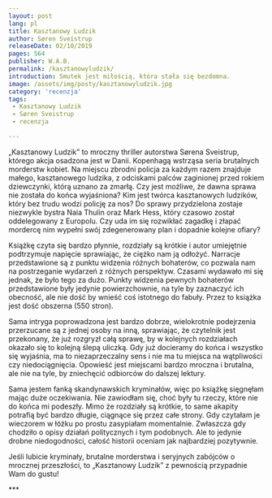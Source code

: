 ```yaml
---
layout: post
lang: pl
title: Kasztanowy Ludzik  
author: Søren Sveistrup
releaseDate: 02/10/2019
pages: 564
publisher: W.A.B.
permalink: /kasztanowyludzik/
introduction: Smutek jest miłością, która stała się bezdomna.
image: /assets/img/posty/kasztanowyludzik.jpg
category: 'recenzja'
tags:
 - Kasztanowy Ludzik
 - Søren Sveistrup
 - recenzja

---
```


  „Kasztanowy Ludzik” to mroczny thriller autorstwa Sørena Sveistrup, którego akcja osadzona jest w Danii. Kopenhagą wstrząsa seria brutalnych morderstw kobiet. Na miejscu zbrodni policja za każdym razem znajduje małego, kasztanowego ludzika, z odciskami palców zaginionej przed rokiem dziewczynki, którą uznano za zmarłą. Czy jest możliwe, że dawna sprawa nie została do końca wyjaśniona? Kim jest twórca kasztanowych ludzików, który bez trudu wodzi policję za nos? Do sprawy przydzielona zostaje niezwykle bystra Naia Thulin oraz Mark Hess, który czasowo został oddelegowany z Europolu. Czy uda im się rozwikłać zagadkę i złapać mordercę nim wypełni swój zdegenerowany plan i dopadnie kolejne ofiary?

  Książkę czyta się bardzo płynnie, rozdziały są krótkie i autor umiejętnie podtrzymuje napięcie sprawiając, że ciężko nam ją odłożyć. Narracje przedstawione są z punktu widzenia różnych bohaterów, co pozwala nam na postrzeganie wydarzeń z różnych perspektyw. Czasami wydawało mi się jednak, że było tego za dużo. Punkty widzenia pewnych bohaterów przedstawione były jedynie powierzchownie, na tyle by zaznaczyć ich obecność, ale nie dość by wnieść coś istotnego do fabuły. Przez to książka jest dość obszerna (550 stron).

  Sama intryga poprowadzona jest bardzo dobrze, wielokrotnie podejrzenia przerzucane są z jednej osoby na inną, sprawiając, że czytelnik jest przekonany, że już rozgryzł całą sprawę, by w kolejnych rozdziałach okazało się to kolejną ślepą uliczką. Gdy już docieramy do końca i wszystko się wyjaśnia, ma to niezaprzeczalny sens i nie ma tu miejsca na wątpliwości czy niedociągnięcia. Opowieść jest miejscami bardzo mroczna i brutalna, ale nie na tyle, by zniechęcić odbiorców do dalszej lektury.

  Sama jestem fanką skandynawskich kryminałów, więc po książkę sięgnęłam mając duże oczekiwania. Nie zawiodłam się, choć były tu rzeczy, które nie do końca mi podeszły. Mimo że rozdziały są krótkie, to same akapity potrafią być bardzo długie, ciągnące się przez całe strony. Gdy czytałam je wieczorem w łóżku po prostu zasypiałam momentalnie. Zwłaszcza gdy chodziło o opisy działań politycznych i tym podobnych. Ale to jedynie drobne niedogodności, całość historii oceniam jak najbardziej pozytywnie.

  Jeśli lubicie kryminały, brutalne morderstwa i seryjnych zabójców o mrocznej przeszłości, to „Kasztanowy Ludzik” z pewnością przypadnie Wam do gustu!

  \*\*\*
